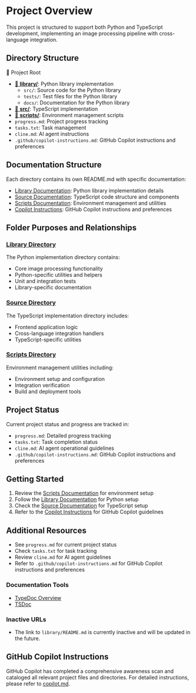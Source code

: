 # Project Overview

This project is structured to support both Python and TypeScript development, implementing an image processing pipeline with cross-language integration.

## Directory Structure

📁 Project Root

- [📁 **library/**](library/README.md): Python library implementation
  - `src/`: Source code for the Python library
  - `tests/`: Test files for the Python library
  - `docs/`: Documentation for the Python library
- [📁 **src/**](src/README.md): TypeScript implementation
- [📁 **scripts/**](scripts/README.md): Environment management scripts
- `progress.md`: Project progress tracking
- `tasks.txt`: Task management
- `cline.md`: AI agent instructions
- `.github/copilot-instructions.md`: GitHub Copilot instructions and preferences

## Documentation Structure

Each directory contains its own README.md with specific documentation:

- [Library Documentation](library/README.md): Python library implementation details
- [Source Documentation](src/README.md): TypeScript code structure and components
- [Scripts Documentation](scripts/README.md): Environment management and utilities
- [Copilot Instructions](.github/copilot-instructions.md): GitHub Copilot instructions and preferences

## Folder Purposes and Relationships

### [Library Directory](library/README.md)

The Python implementation directory contains:

- Core image processing functionality
- Python-specific utilities and helpers
- Unit and integration tests
- Library-specific documentation

### [Source Directory](src/README.md)

The TypeScript implementation directory includes:

- Frontend application logic
- Cross-language integration handlers
- TypeScript-specific utilities

### [Scripts Directory](scripts/README.md)

Environment management utilities including:

- Environment setup and configuration
- Integration verification
- Build and deployment tools

## Project Status

Current project status and progress are tracked in:

- `progress.md`: Detailed progress tracking
- `tasks.txt`: Task completion status
- `cline.md`: AI agent operational guidelines
- `.github/copilot-instructions.md`: GitHub Copilot instructions and preferences

## Getting Started

1. Review the [Scripts Documentation](scripts/README.md) for environment setup
2. Follow the [Library Documentation](library/README.md) for Python setup
3. Check the [Source Documentation](src/README.md) for TypeScript setup
4. Refer to the [Copilot Instructions](.github/copilot-instructions.md) for GitHub Copilot guidelines

## Additional Resources

- See `progress.md` for current project status
- Check `tasks.txt` for task tracking
- Review `cline.md` for AI agent guidelines
- Refer to `.github/copilot-instructions.md` for GitHub Copilot instructions and preferences

### Documentation Tools

- [TypeDoc Overview](https://typedoc.org/guides/overview/)
- [TSDoc](https://tsdoc.org/)

### Inactive URLs

- The link to `library/README.md` is currently inactive and will be updated in the future.

## GitHub Copilot Instructions

GitHub Copilot has completed a comprehensive awareness scan and cataloged all relevant project files and directories. For detailed instructions, please refer to [copilot.md](copilot.md).
